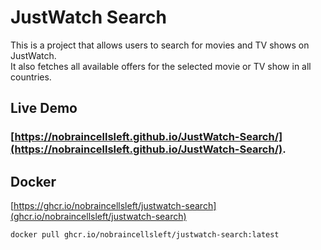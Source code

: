 # JustWatch Search

This is a project that allows users to search for movies and TV shows on JustWatch.\
It also fetches all available offers for the selected movie or TV show in all countries.

## Live Demo

### [https://nobraincellsleft.github.io/JustWatch-Search/](https://nobraincellsleft.github.io/JustWatch-Search/).


## Docker
[https://ghcr.io/nobraincellsleft/justwatch-search](ghcr.io/nobraincellsleft/justwatch-search)
```
docker pull ghcr.io/nobraincellsleft/justwatch-search:latest
```
